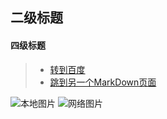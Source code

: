 ## 二级标题
#### 四级标题

> - [转到百度](https://www.baidu.com)
> - [跳到另一个MarkDown页面](https://github.com/xiaohuang-rose/first/blob/main/second.md)

![本地图片]()
![网络图片](https://gimg2.baidu.com/image_search/src=http%3A%2F%2Fcdn.duitang.com%2Fuploads%2Fitem%2F201410%2F20%2F20141020162058_UrMNe.jpeg&refer=http%3A%2F%2Fcdn.duitang.com&app=2002&size=f9999,10000&q=a80&n=0&g=0n&fmt=jpeg?sec=1622203245&t=7e6611e15921201dfa61c5714b117b1b)


